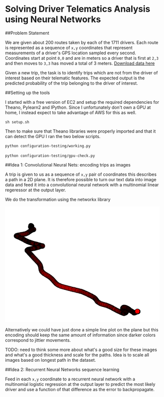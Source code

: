# Solving Driver Telematics Analysis using Neural Networks
 
##Problem Statement

We are given about 200 routes taken by each of the 1711 drivers. Each route is represented as a sequence of ```x,y``` coordinates that represent measurements of a driver's GPS location sampled every second. Coordinates start at point ```0,0``` and are in meters so a driver that is first at ```2,3``` and then moves to  ```3,3``` has moved a total of 3 meters. [Download data here](https://www.kaggle.com/c/axa-driver-telematics-analysis/data)

Given a new trip, the task is to identify trips which are not from the driver of interest based on their telematic features. The expected output is the predicted probability of the trip belonging to the driver of interest.

##Setting up the tools

I started with a free version of EC2 and setup the required dependencies for Theano, Pylearn2 and IPython. Since I unfortunately don't own a GPU at home, I instead expect to take advantage of AWS for this as well.

```
sh setup.sh
```

Then to make sure that Theano libraries were properly imported and that it can detect the GPU I ran the two below scripts.

```
python configuration-testing/working.py

python configuration-testing/gpu-check.py
```

##Idea 1: Convolutional Neural Nets: encoding trips as images

A trip is given to us as a sequence of  ```x,y``` pair of coordinates this describes a path in a 2D plane. It is therefore possible to turn our text data into image data and feed it into a convolutional neural network with a multinomial linear regeressor at the output layer. 

We do the transformation using the networkx library

![Networkx path](images/networkxpath.png)

Alternatively we could have just done a simple line plot on the plane but this encoding should keep the same amount of information since darker colors correspond to jittier movements.

TODO: need to think some more about what's a good size for these images and what's a good thickness and scale for the paths. Idea is to scale all images based on longest path in the dataset.


##Idea 2: Recurrent Neural Networks sequence learning

Feed in each ```x,y``` coordinate to a recurrent neural network with a multinomial logistic regression at the output layer to predict the most likely driver and use a function of that difference as the error to backpropagate.
